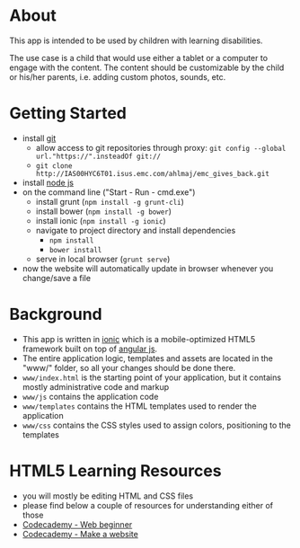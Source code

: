 # About

This app is intended to be used by children with learning disabilities.

The use case is a child that would use either a tablet or a computer to engage with the content. The content should be customizable by the child or his/her parents, i.e. adding custom photos, sounds, etc.

# Getting Started
* install [git](http://git-scm.com/downloads)
    * allow access to git repositories through proxy: 
        `git config --global url."https://".insteadOf git://`
    * `git clone http://IAS00HYC6T01.isus.emc.com/ahlmaj/emc_gives_back.git`
* install [node js](https://nodejs.org/)
* on the command line ("Start - Run - cmd.exe")
    * install grunt (`npm install -g grunt-cli`)
    * install bower (`npm install -g bower`)
    * install ionic (`npm install -g ionic`)
    * navigate to project directory and install dependencies
        * `npm install`
        * `bower install`
    * serve in local browser (`grunt serve`)
* now the website will automatically update in browser whenever you change/save a file


# Background
* This app is written in [ionic](http://ionicframework.com/) which is a mobile-optimized HTML5 framework built on top of [angular js](https://angularjs.org/).
* The entire application logic, templates and assets are located in the "www/" folder, so all your changes should be done there.
* `www/index.html` is the starting point of your application, but it contains mostly administrative code and markup
* `www/js` contains the application code
* `www/templates` contains the HTML templates used to render the application
* `www/css` contains the CSS styles used to assign colors, positioning to the templates


# HTML5 Learning Resources
* you will mostly be editing HTML and CSS files
* please find below a couple of resources for understanding either of those
* [Codecademy - Web beginner](http://www.codecademy.com/courses/web-beginner-en-HZA3b/)
* [Codecademy - Make a website](http://www.codecademy.com/en/skills/make-a-website/)


